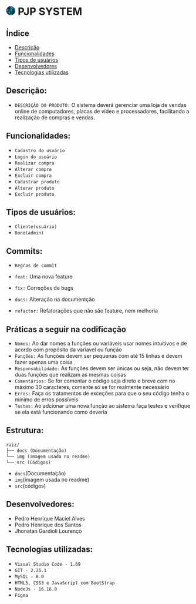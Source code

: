 
<p style="display: inline_block" ><br>
    <h1> 
        <img alt="Logo" height=5% width="5%" src="img/logo-binary-code.png">   
        <b> PJP SYSTEM </b> </h1> 
</p>

## Índice

- [Descrição](#Descrição)
- [Funcionalidades](#Funcionalidades)
- [Tipos de usuários](#Tipos-de-usuários)
- [Desenvolvedores](#Desenvolvedores)
- [Tecnologias utilizadas](#Tecnologias-utilizadas)

## Descrição:
- `DESCRIÇÃO DO PRODUTO:`
O sistema deverá gerenciar uma loja de vendas online de computadores, placas de vídeo e processadores, facilitando a realização de compras e vendas.

## Funcionalidades:
- `Cadastro do usuário`
- `Login do usuário`
- `Realizar compra`
- `Alterar compra`
- `Excluir compra`
- `Cadastrar produto`
- `Alterar produto`
- `Excluir produto`

## Tipos de usuários:
- `Cliente(usuário)`
- `Dono(admin)`


## Commits:
- `Regras de commit`
 - ``feat:`` Uma nova feature
 
  - ``fix:`` Correções de bugs
    
  - ``docs:`` Alteração na documentção
    
  - ``refactor:`` Refatorações que não são feature, nem melhoria

## Práticas a seguir na codificação
- `Nomes:` Ao dar nomes a funções ou variáveis usar nomes intuitivos e de acordo com propósito da variavel ou função
- `Funções:` As funções devem ser pequenas com até 15 linhas e devem fazer apenas uma coisa
- `Responsabilidade:` As funções devem ser únicas ou seja, não devem ter duas funções que realizam as mesmas coisas
- `Comentários:` Se for comentar o código seja direto e breve com no máximo 30 caracteres, comente só se for realmente necessário
- `Erros:` Faça os tratamentos de exceções para que o seu código tenha o mínimo de erros possíveis 
- `Testes:` Ao adcionar uma nova função ao sistema faça testes e verifique se ela está funcionando como deveria 


## Estrutura:
```
raiz/
├── docs (Documentação)
└── img (imagem usada no readme)
└── src (Códigos)
```
- `docs`(Documentação)
- `img`(imagem usada no readme)
- `src`(códigos)

## Desenvolvedores:
- Pedro Henrique Maciel Alves
- Pedro Henrique dos Santos
- Jhonatan Gardioli Lourenço

## Tecnologias utilizadas:
- `Visual Studio Code - 1.69`
- `GIT - 2.25.1`
- `MySQL - 8.0`
- `HTML5, CSS3 e JavaScript com BootStrap`
- `NodeJs - 16.16.0`
- `Figma`


